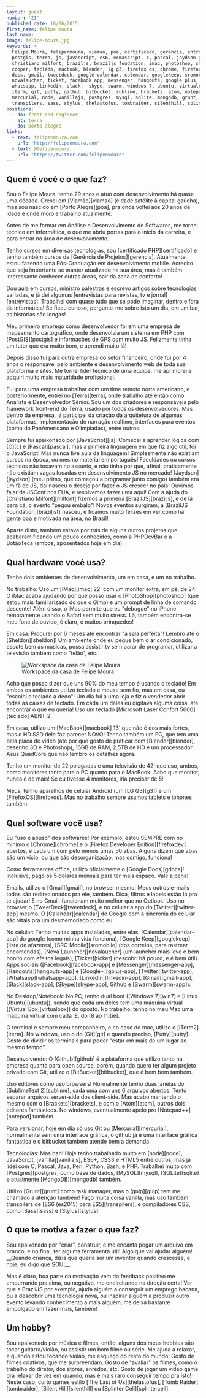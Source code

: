 ```yaml
---
layout: guest
number: '21'
published_date: 16/06/2015
first_name: felipe moura
last_name:
image: felipe-moura.jpg
keywords: >
  Felipe Moura, felipenmoura, viamao, poa, certificado, gerencia, entrevistas,
  postgis, terra, js, javascript, es6, ecmascript, c, pascal, jaydson gomes,
  christiano milfont, braziljs, braziljs foudation, imac, photoshop, sheldon
  cooper, teclado, macbook, blender, lg g3, firefox os, chrome, firefox, google
  docs, gmail, tweetdeck, google calendar, calendar, googlekeep, sromobile,
  novalaucher, ticket, facebook app, messenger, hangouts, google plus, twitter,
  whatsapp, linkedin, slack,  skype, swarm, windows 7, ubuntu, virtualbox, ie,
  iterm, git, putty, github, bitbucket, sublime, brackets, atom, notepad,
  mercurial, node, vanillajs, postgres, mysql, sqlite, mongodb, grunt, gulp,
  transpilers, sass, stylus, thelastofus, tombraider, silenthill, splintercell
positions:
  - do: front-end engineer
    at: terra
  - do: porto alegre
links:
  - text: felipenmoura.com
    url: "http://felipenmoura.com"
  - text: @felipenmoura
    url: "https://twitter.com/felipenmoura"
---
```

<section class="question">
  <div class="wrapper">
    <div class="question-title-area">
      <h2 class="question-title">Quem é você e o que faz?</h2>
    </div>
    <div class="question-content-area">
      <div class="question-content text">
        <p>
        Sou o Felipe Moura, tenho 29 anos e atuo com desenvolvimento há quase
        uma década. Cresci em [Viamão][viamao] (cidade satélite à capital
        gaúcha), mas sou nascido em [Porto Alegre][poa], pra onde voltei aos 20
        anos de idade e onde moro e trabalho atualmente.
        </p>
        <p>
        Antes de me formar em Análise e Desenvolvimento de Softwares, me tornei
        técnico em informática, o que me abriu portas para o início da carreira,
        e para entrar na área de desenvolvimento.
        </p>
        <p>
        Tenho cursos em diversas tecnologias, sou [certificado PHP][certificado]
        e tenho também cursos de [Gerência de Projetos][gerencia]. Atualmente
        estou fazendo uma Pós-Graduação em desenvolvimento mobile. Acredito que
        seja importante se manter atualizado na sua área, mas é também
        interessante conhecer outras áreas, sair da zona de conforto!
        </p>
        <p>
        Dou aula em cursos, ministro palestras e escrevo artigos sobre
        tecnologias variadas, e já dei algumas
        [entrevistas para revistas, tv e jornal][entrevistas]. Trabalhei com
        quase tudo que se pode imaginar, dentro e fora da informática! Se ficou
        curioso, pergunte-me sobre isto um dia, em um bar, as histórias são
        longas!
        </p>
        <p>
        Meu primeiro emprego como desenvolvedor foi em uma empresa de mapeamento
        cartográfico, onde desenvolvia um sistema em PHP com [PostGIS][postgis]
        e informações de GPS com muito JS. Felizmente tinha um tutor que era
        muito bom, e aprendi muito lá!
        </p>
        <p>
        Depois disso fui para outra empresa do setor financeiro, onde fui por 4
        anos o responsável pelo ambiente e desenvolvimento web de toda sua
        plataforma e sites. Me tornei líder técnico de uma equipe, me aprimorei
        e adquiri muito mais maturidade profissional.
        </p>
        <p>
        Fui para uma empresa trabalhar com um time remoto norte americano, e
        posteriormente, entrei no [Terra][terra], onde trabalho até então como
        Analista e Desenvolvedor Sênior. Sou um dos criadores e responsáveis
        pelo framework front-end do Terra, usado por todos os desenvolvedores.
        Mas dentro da empresa, já participei da criação da arquitetura de
        algumas plataformas, implementação de narração realtime, interfaces para
        eventos (como do PanAmericano e Olimpíadas), entre outros.
        </p>
        <p>
        Sempre fui apaixonado por [JavaScript][js]! Comecei a aprender lógica
        com [C][c] e [Pascal][pascal], mas a primeira linguagem em que fiz algo
        útil, foi o JavaScript! Mas nunca tive aula da linguagem! Simplesmente
        não existiam cursos na época, ou mesmo material em português! Faculdades
        ou cursos técnicos não tocavam no assunto, e não tinha por que, afinal,
        praticamente não existiam vagas focadas em desenvolvimento JS no
        mercado! [Jaydson][jaydson] (meu primo, que começou a programar junto
        comigo) também era um fã de JS, daí nasceu o desejo por fazer o JS
        crescer no país! Ouvimos falar da JSConf nos EUA, e resolvemos fazer uma
        aqui! Com a ajuda do [Christiano Milfont][milfont] fizemos a primeira
        [BrazilJS][braziljs], e de lá para cá, o evento "pegou embalo"! Novos
        eventos surgiram, a [BrazilJS Foundation][braziljsf] nasceu, e ficamos
        muito felizes em ver como há gente boa e motivada na área, no Brasil!
        </p>
        <p>
        Aparte disto, também estava por trás de alguns outros projetos que
        acabaram ficando um pouco conhecidos, como a PHPDevBar e a BotãoTeca
        (ambos, aposentados hoje em dia).
        </p>
      </div>
    </div>
  </div>
</section>

[viamao]: http://pt.wikipedia.org/wiki/Viam%C3%A3o
[poa]: http://pt.wikipedia.org/wiki/Porto_Alegre
[certificado]: http://felipenmoura.com/articles/php-zce-a-prova-de-certificacao-php/
[gerencia]: http://www.pmi.org/certification/project-management-professional-pmp.aspx
[entrevistas]: http://felipenmoura.com/utils/videos/
[postgis]: http://postgis.net/
[terra]: http://www.terra.com.br/
[js]: https://developer.mozilla.org/pt-BR/docs/Web/JavaScript
[c]: http://pt.wikipedia.org/wiki/C_(linguagem_de_programa%C3%A7%C3%A3o)
[pascal]: http://pt.wikipedia.org/wiki/Pascal_(linguagem_de_programa%C3%A7%C3%A3o)
[jaydson]: https://twitter.com/jaydson
[milfont]: https://twitter.com/cmilfont
[braziljs]: http://braziljs.com.br/
[braziljsf]: http://braziljs.org/

<section class="question">
  <div class="wrapper">
    <div class="question-title-area">
      <h2 class="question-title">Qual hardware você usa?</h2>
    </div>
    <div class="question-content-area">
      <div class="question-content text">
        <p>
        Tenho dois ambientes de desenvolvimento, um em casa, e um no trabalho.
        </p>
        <p>
        No trabalho: Uso um [iMac][imac] 22' com um monitor extra, em pé, de
        24'. O iMac acaba ajudando por que posso usar o [PhotoShop][photoshop]
        (que estou mais familiarizado do que o Gimp) e um prompt de linha de
        comando descente! Além disso, o iMac permite que eu "debugue" no iPhone
        remotamente usando o Safari sem muito stress. Lá, também encontra-se meu
        fone de ouvido, é claro, e muitos brinquedos!
        </p>
        <p>
        Em casa: Procurei por 6 meses até encontrar "a sala perfeita"! Lembro
        até o [Sheldon][sheldon]! Um ambiente onde eu pegue bem o ar
        condicionado, escute bem as musicas, possa assistir tv sem parar de
        programar, utilizar a televisão também como "telão", etc.
        </p>
        <figure class="image-fit">
          <img
            src="/images/content/felipe-moura-workspace.jpg"
            alt="Workspace da casa de Felipe Moura"
          />
          <figcaption class="caption-bottom">
            Workspace da casa de Felipe Moura
          </figcaption>
        </figure>
        <p>
        Acho que posso dizer que uns 90% do meu tempo é usando o teclado! Em
        ambos os ambientes utilizo teclado e mouse sem fio, mas em casa, eu
        "escolhi o teclado a dedo"! Um dia fui a uma loja e fiz o vendedor abrir
        todas as caixas de teclado. Em cada um deles eu digitava alguma coisa,
        até encontrar o que eu queria! Uso um teclado
        [Microsoft Laser Confort 5000][teclado] ABNT-2.
        </p>
        <p>
        Em casa, utilizo um [MacBook][macbook] 13' que não é dos mais fortes,
        mas o HD SSD dele faz parecer NOVO! Tenho também um PC, que tem uma bela
        placa de vídeo (até por que gosto de praticar com [Blender][blender],
        desenho 3D e Photoshop), 16GB de RAM, 2.5TB de HD e um processador Asus
        QuadCore que não lembro os detalhes agora.
        </p>
        <p>
        Tenho um monitor de 22 polegadas e uma televisão de 42' que uso, ambos,
        como monitores tanto para o PC quanto para o MacBook. Acho que monitor,
        nunca é de mais! Se eu tivesse 4 monitores, iria precisar de 5!
        </p>
        <p>
        Meus, tenho aparelhos de celular Android (um [LG G3][g3]) e um
        [FirefoxOS][firefoxos]. Mas no trabalho sempre usamos tablets e iphones
        também.
        </p>
      </div>
    </div>
  </div>
</section>

[imac]: https://www.apple.com/br/imac/
[photoshop]: http://www.adobe.com/br/products/photoshop.html
[sheldon]: http://pt.wikipedia.org/wiki/Sheldon_Cooper
[teclado]: http://www.microsoft.com/hardware/en-us/p/wireless-comfort-desktop-5000
[macbook]: https://www.apple.com/br/macbook/
[blender]: https://www.blender.org/
[g3]: https://www.youtube.com/watch?v=Sa59Z5pyUl4
[firefoxos]: https://www.mozilla.org/en-US/firefox/os/2.0/

<section class="question">
  <div class="wrapper">
    <div class="question-title-area">
      <h2 class="question-title">Qual software você usa?</h2>
    </div>
    <div class="question-content-area">
      <div class="question-content text">
        <p>
        Eu "uso e abuso" dos softwares! Por exemplo, estou SEMPRE com no mínimo
        o [Chrome][chrome] e o [Firefox Developer Edition][firefoxdev] abertos,
        e cada um com pelo menos umas 50 abas. Alguns dizem que abas são um
        vício, ou que são desorganização, mas comigo, funciona!
        </p>
        <p>
        Como ferramentas office, utilizo oficialmente o [Google Docs][gdocs]!
        Inclusive, pago os 5 dólares mensais para ter mais espaço. Vale a pena!
        </p>
        <p>
        Emails, utilizo o [Gmail][gmail], no browser mesmo. Meus outros e-mails
        todos são redirecionados pra ele, também. Dica, filtros e labels estão
        lá pra te ajudar! E no Gmail, funcionam muito melhor que no Outlook! Uso
        no browser o [TweetDeck][tweetdeck], e no celular a app do
        [Twitter][twitter-app] mesmo. O [Calendar][calendar] do Google com a
        sincronia do celular são vitais pra um desmemoriado como eu.
        </p>
        <p>
        No celular: Tenho muitas apps instaladas, entre elas:
        [Calendar][calendar-app] do google (como minha vida funciona),
        [Google Keep][googlekeep] (lista de afazeres), [SRO Mobile][sromobile]
        (dos correios, para rastrear encomendas), [Nova Launcher][novalaucher]
        (um launcher mais leve e bem bonito com efeitos legais),
        [Ticket][ticket] (descobri há pouco, e é bem útil). Apps sociais
        ([Facebook][facebook-app] e [Messenger][messenger-app],
        [Hangouts][hangouts-app] e [Google+][gplus-app], [Twitter][twitter-app],
        [Whatsapp][whatsapp-app], [LinkedIn][linkedin-app], [Gmail][gmail-app],
        [Slack][slack-app], [Skype][skype-app], Github e [Swarm][swarm-app]).
        </p>
        <p>
        No Desktop/Notebook: No PC, tenho dual boot ([Windows 7][win7] e
        [Linux Ubuntu][ubuntu]), sendo que cada um deles tem uma máquina virtual
        ([Virtual Box][virtualbox]) do oposto. No trabalho, tenho no meu Mac uma
        máquina virtual com cada IE, do [8 ao 11][ie].
        </p>
        <p>
        O terminal é sempre meu companheiro, e no caso do mac, utilizo o
        [iTerm2][iterm]. No windows, uso o do [Git][git] e quando preciso,
        [Putty][putty]. Gosto de dividir os terminais para poder "estar em mais
        de um lugar ao mesmo tempo".
        </p>
        <p>
        Desenvolvendo: O [Github][github] é a plataforma que utilizo tanto na
        empresa quanto para open source, porém, quando quero ter algum projeto
        privado com Git, utilizo o [BitBucket][bitbucket], que é bem bom também.
        </p>
        <p>
        Uso editores como uso browsers! Normalmente tenho duas janelas do
        [SublimeText 2][sublime], cada uma com uns 6 arquivos abertos. Tento
        separar arquivos server-side dos client-side. Mas acabo mantendo o mesmo
        com o [Brackets][brackets], e com o [Atom][atom], outros dois editores
        fantásticos. No windows, eventualmente apelo pro [Notepad++][notepad]
        também.
        </p>
        <p>
        Para versionar, hoje em dia só uso Git ou [Mercurial][mercurial],
        normalmente sem uma interface gráfica, o github já é uma interface
        gráfica fantástica e o bitbucket também atende bem a demanda.
        </p>
        <p>
        Tecnologias: Mas bah! Hoje tenho trabalhado muito em [node][node],
        JavaScript, [vanilla][vanillajs], ES6+, CSS3 e HTML5 entre outros, mas
        já lidei com C, Pascal, Java, Perl, Python, Bash, e PHP. Trabalhei muito
        com [Postgres][postgres] como base de dados, [MySQL][mysql],
        [SQLite][sqlite] e atualmente [MongoDB][mongodb] também.
        </p>
        <p>
        Utilizo [Grunt][grunt] como task manager, mas o [gulp][gulp] tem me
        chamado a atenção também! Faço muita coisa vanilla, mas uso também
        transpilers de [ES6 (es2015) para ES5][transpilers], e compiladores CSS,
        como [Sass][sass] e [Stylus][stylus].
        </p>
      </div>
    </div>
  </div>
</section>

[chrome]: http://www.google.com/chrome/
[firefoxdev]: https://www.mozilla.org/en-US/firefox/developer/
[gdocs]: https://www.google.com/docs/about/
[gmail]: https://gmail.com/
[tweetdeck]: https://tweetdeck.twitter.com/
[calendar]: http://www.google.com/calendar/about/
[calendar-app]: https://play.google.com/store/apps/details?id=com.google.android.calendar&hl=pt_BR
[googlekeep]: https://play.google.com/store/apps/details?id=com.google.android.keep&hl=pt_BR
[sromobile]: https://play.google.com/store/apps/details?id=br.com.correios.srocorreios&hl=pt_BR
[novalaucher]: https://play.google.com/store/apps/details?id=com.teslacoilsw.launcher
[ticket]: https://play.google.com/store/apps/details?id=br.com.mobile.ticket&hl=pt_BR
[facebook-app]: https://play.google.com/store/apps/details?id=com.facebook.katana
[messenger-app]: https://play.google.com/store/apps/details?id=com.facebook.orca
[hangouts-app]: https://play.google.com/store/apps/details?id=com.google.android.talk
[gplus-app]: https://play.google.com/store/apps/details?id=com.google.android.apps.plus
[twitter-app]: https://play.google.com/store/apps/details?id=com.twitter.android
[whatsapp-app]: https://play.google.com/store/apps/details?id=com.whatsapp
[linkedin-app]: https://play.google.com/store/apps/details?id=com.linkedin.android
[gmail-app]: https://play.google.com/store/apps/details?id=com.google.android.gm
[slack-app]: https://play.google.com/store/apps/details?id=com.Slack
[skype-app]: https://play.google.com/store/apps/details?id=com.skype.raider
[swarm-app]: https://play.google.com/store/apps/details?id=com.foursquare.robin
[win7]: http://pt.wikipedia.org/wiki/Windows_7
[ubuntu]: http://ubuntu-br.org/
[virtualbox]: https://www.virtualbox.org/
[ie]: https://www.modern.ie/en-us
[iterm]: http://iterm2.com/
[git]: https://git-scm.com/
[putty]: http://www.putty.org/
[github]: https://github.com/
[bitbucket]: https://bitbucket.org/
[sublime]: http://www.sublimetext.com/2
[brackets]: http://brackets.io/
[atom]: https://atom.io/
[notepad]: http://notepad-plus-plus.org/
[mercurial]: https://mercurial.selenic.com/
[node]: https://nodejs.org/
[vanillajs]: http://vanilla-js.com/
[postgres]: http://www.postgresql.org/
[mysql]: https://www.mysql.com/
[sqlite]: http://www.sqlite.org/
[mongodb]: https://www.mongodb.org/
[grunt]: http://gruntjs.com/
[gulp]: http://gulpjs.com/
[transpilers]: https://babeljs.io/
[sass]: http://sass-lang.com/
[stylus]: https://learnboost.github.io/stylus/


<section class="question">
  <div class="wrapper">
    <div class="question-title-area">
      <h2 class="question-title">O que te motiva a fazer o que faz?</h2>
    </div>
    <div class="question-content-area">
      <div class="question-content text">
        <p>
        Sou apaixonado por "criar", construir, e me encanta pegar um arquivo em
        branco, e no final, ter alguma ferramenta útil! Algo que vai ajudar
        alguém! __Quando criança, dizia que queria ser um inventor quando
        crescesse, e hoje, eu digo que SOU!__
        </p>
        <p>
        Mas é claro, boa parte da motivação vem do feedback positivo me
        empurrando pra cima, ou negativo, me endireitando na direção certa! Ver
        que a BrazilJS por exemplo, ajuda alguém a conseguir um emprego bacana,
        ou a descobrir uma tecnologia nova, ou inspirar alguém a produzir outro
        evento levando conhecimento a mais alguém, me deixa bastante empolgado
        em fazer mais, também!
        </p>
      </div>
    </div>
  </div>
</section>

<section class="question">
  <div class="wrapper">
    <div class="question-title-area">
      <h2 class="question-title">Um hobby?</h2>
    </div>
    <div class="question-content-area">
      <div class="question-content text">
        <p>
        Sou apaixonado por música e filmes, então, alguns dos meus hobbies são
        tocar guitarra/violão, ou assistir um bom filme ou série. Me ajuda a
        relaxar, e quando estou tocando violão, me esqueço do resto do mundo!
        Gosto de filmes criativos, que me surpreendam. Gosto de "avaliar" os
        filmes, como o trabalho do diretor, dos atores, enredos, etc. Gosto de
        jogar um video game pra relaxar de vez em quando, mas é mais raro
        conseguir tempo pra isto! Neste caso, curto games estilo
        [The Last of Us][thelastofus], [Tomb Raider][tombraider],
        [Silent Hill][silenthill] ou [Splinter Cell][splintercell].
        </p>
      </div>
    </div>
  </div>
</section>

[thelastofus]: http://pt.wikipedia.org/wiki/The_Last_of_Us
[tombraider]: http://pt.wikipedia.org/wiki/Tomb_Raider
[silenthill]: http://pt.wikipedia.org/wiki/Silent_Hill
[splintercell]: http://pt.wikipedia.org/wiki/Tom_Clancy%27s_Splinter_Cell_(jogo_eletr%C3%B4nico)
